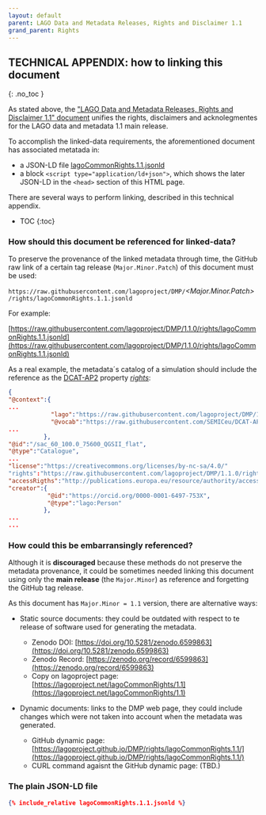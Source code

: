```yaml
---
layout: default
parent: LAGO Data and Metadata Releases, Rights and Disclaimer 1.1
grand_parent: Rights
---
```


## TECHNICAL APPENDIX: how to linking this document
{: .no_toc }

As stated above, the ["LAGO Data and Metadata Releases, Rights and Disclaimer 1.1" document](/rights/lagoCommonRights.1.1/) unifies the rights, disclaimers and acknolegmentes for the LAGO data and metadata 1.1 main release. 

To accomplish the linked-data requirements, the aforementioned document has associated metatada in:
- a JSON-LD file [lagoCommonRights.1.1.jsonld](./lagoCommonRights.1.1.jsonld) 
- a block ```<script type="application/ld+json">```, which shows the later JSON-LD in the ```<head>``` section of this HTML page.   

There are several ways to perform linking, described in this technical appendix.

- TOC
{:toc}

### How should this document be referenced for linked-data?

To preserve the provenance of the linked metadata through time, the GitHub raw link of a certain tag release (``Major.Minor.Patch``) of this document must be used:

`https://raw.githubusercontent.com/lagoproject/DMP/`*\<Major.Minor.Patch\>*`/rights/lagoCommonRights.1.1.jsonld`

For example:

[https://raw.githubusercontent.com/lagoproject/DMP/1.1.0/rights/lagoCommonRights.1.1.jsonld](https://raw.githubusercontent.com/lagoproject/DMP/1.1.0/rights/lagoCommonRights.1.1.jsonld)


As a real example, the metadata´s catalog of a simulation should include the reference as the [DCAT-AP2](https://joinup.ec.europa.eu/collection/semantic-interoperability-community-semic/solution/dcat-application-profile-data-portals-europe) property [*rights*](https://raw.githubusercontent.com/SEMICeu/DCAT-AP/2.0.0/releases/2.0.0/dcat-ap_2.0.0.jsonld#rigths):

```json
{
"@context":{
...
            "lago":"https://raw.githubusercontent.com/lagoproject/DMP/1.1.0/schema/lagoSchema.1.1.jsonld",
            "@vocab":"https://raw.githubusercontent.com/SEMICeu/DCAT-AP/2.0.0/releases/2.0.0/dcat-ap_2.0.0.jsonld",
...
          },
"@id":"/sac_60_100.0_75600_QGSII_flat",
"@type":"Catalogue",
...
"license":"https://creativecommons.org/licenses/by-nc-sa/4.0/"
"rights":"https://raw.githubusercontent.com/lagoproject/DMP/1.1.0/rights/lagoCommonRights.1.1.jsonld",
"accessRigths":"http://publications.europa.eu/resource/authority/access-right/RESTRICTED",
"creator":{
           "@id":"https://orcid.org/0000-0001-6497-753X",
           "@type":"lago:Person"
          },
...
...
```

### How could this be embarransingly referenced?

Although it is **discouraged** because these methods do not preserve the metadata provenance, it could be sometimes needed linking this document using only the **main release** (the ``Major.Minor``) as reference and forgetting the GitHub tag release.

As this document has ``Major.Minor = 1.1`` version, there are alternative ways:  

- Static source documents: they could be outdated with respect to te release of software used for generating the metadata.
  - Zenodo DOI: [https://doi.org/10.5281/zenodo.6599863](https://doi.org/10.5281/zenodo.6599863)
  - Zenodo Record: [https://zenodo.org/record/6599863](https://zenodo.org/record/6599863) 
  - Copy on lagoproject page: [https://lagoproject.net/lagoCommonRights/1.1](https://lagoproject.net/lagoCommonRights/1.1)

- Dynamic documents: links to the DMP web page, they could include changes which were not taken into account when the metadata was generated.
  - GitHub dynamic page: [https://lagoproject.github.io/DMP/rights/lagoCommonRights.1.1/](https://lagoproject.github.io/DMP/rights/lagoCommonRights.1.1/)
  - CURL command agaisnt the GitHub dynamic page: (TBD.)


### The plain JSON-LD file

```json
{% include_relative lagoCommonRights.1.1.jsonld %}
```
